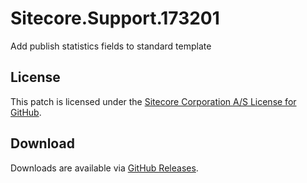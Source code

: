 # Sitecore.Support.173201
Add publish statistics fields to standard template

## License  
This patch is licensed under the [Sitecore Corporation A/S License for GitHub](https://github.com/sitecoresupport/Sitecore.Support.173201/blob/master/LICENSE).  

## Download  
Downloads are available via [GitHub Releases](https://github.com/sitecoresupport/Sitecore.Support.173201/releases).  
